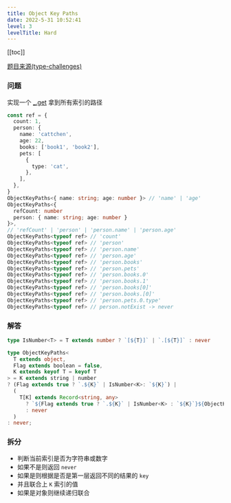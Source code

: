 ```yaml
---
title: Object Key Paths
date: 2022-5-31 10:52:41
level: 3
levelTitle: Hard
---
```


[[toc]]

[题目来源(type-challenges)](https://github.com/type-challenges/type-challenges/blob/main/questions/07258-hard-object-key-paths/README.md)

### 问题

实现一个 [_.get](https://lodash.com/docs/4.17.15#get) 拿到所有索引的路径

```typescript
const ref = {
  count: 1,
  person: {
    name: 'cattchen',
    age: 22,
    books: ['book1', 'book2'],
    pets: [
      {
        type: 'cat',
      },
    ],
  },
}
ObjectKeyPaths<{ name: string; age: number }> // 'name' | 'age'
ObjectKeyPaths<{
  refCount: number
  person: { name: string; age: number }
}>,
// 'refCount' | 'person' | 'person.name' | 'person.age'
ObjectKeyPaths<typeof ref> // 'count'
ObjectKeyPaths<typeof ref> // 'person'
ObjectKeyPaths<typeof ref> // 'person.name'
ObjectKeyPaths<typeof ref> // 'person.age'
ObjectKeyPaths<typeof ref> // 'person.books'
ObjectKeyPaths<typeof ref> // 'person.pets'
ObjectKeyPaths<typeof ref> // 'person.books.0'
ObjectKeyPaths<typeof ref> // 'person.books.1'
ObjectKeyPaths<typeof ref> // 'person.books[0]'
ObjectKeyPaths<typeof ref> // 'person.books.[0]'
ObjectKeyPaths<typeof ref> // 'person.pets.0.type'
ObjectKeyPaths<typeof ref> // person.notExist -> never
```

### 解答

```typescript
type IsNumber<T> = T extends number ? `[${T}]` | `.[${T}]` : never

type ObjectKeyPaths<
  T extends object,
  Flag extends boolean = false,
  K extends keyof T = keyof T
> = K extends string | number
? (Flag extends true ? `.${K}` | IsNumber<K>: `${K}`) | 
  (
    T[K] extends Record<string, any>
      ? `${Flag extends true ? `.${K}` | IsNumber<K> : `${K}`}${ObjectKeyPaths<T[K], true>}`
      : never
  )
: never;
```

### 拆分

- 判断当前索引是否为字符串或数字
- 如果不是则返回 `never`
- 如果是则根据是否是第一层返回不同的结果的 `key`
- 并且联合上 `K` 索引的值
- 如果是对象则继续递归联合
